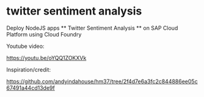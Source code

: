 # twitter sentiment analysis
 Deploy NodeJS apps ** Twitter Sentiment Analysis ** on SAP Cloud Platform using Cloud Foundry
 
Youtube video:

https://youtu.be/oYQQ1ZOKXVk



Inspiration/credit:

https://github.com/andyindahouse/hm37/tree/2f4d7e6a3fc2c844886ee05c67491a44cd13de9f
